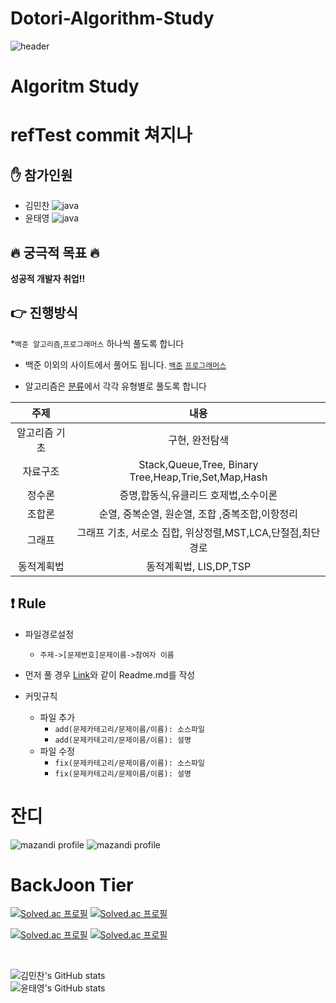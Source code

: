 # Dotori-Algorithm-Study
![header](https://capsule-render.vercel.app/api?type=waving&color=auto&height=300&section=header&text=Dotori%20Algorithm&fontSize=90)
   
# Algoritm Study 
        
# refTest commit 쳐지나        
## :raised_hand: 참가인원  
* 김민찬  ![java](https://img.shields.io./badge/java-007396.svg?style=for-the-badfe&logo=java&logoColor=white)
* 윤태영  ![java](https://img.shields.io./badge/java-007396.svg?style=for-the-badfe&logo=java&logoColor=white)
 
## :fire: 궁극적 목표 :fire:
 
**성공적 개발자 취업!!** 

## :point_right: 진행방식 

*`백준 알고리즘`,`프로그래머스` 하나씩 풀도록 합니다

* 백준 이외의 사이트에서 풀어도 됩니다.
        [`백준`](https://www.acmicpc.net/)
        [`프로그래머스`](https://programmers.co.kr/?utm_source=google&utm_medium=cpc&utm_campaign=brand_prgms_pc&gclid=CjwKCAjw_b6WBhAQEiwAp4HyICFsvajaE1xCWVrBBqKVblpj4NsVUuVLihtHSh3cQL4zwGvhaqX3ohoCvCQQAvD_BwE)
    
* 알고리즘은 [분류](https://www.acmicpc.net/problem/tags)에서 각각 유형별로 풀도록 합니다 
          
              
 |주제|내용|
 |:---:|:---:|
 |알고리즘 기초 | 구현, 완전탐색|
 |자료구조| Stack,Queue,Tree, Binary Tree,Heap,Trie,Set,Map,Hash|
 |정수론| 증명,합동식,유클리드 호제법,소수이론| 
 |조합론| 순열, 중복순열, 원순열, 조합 ,중복조합,이항정리| 
 |그래프| 그래프 기초, 서로소 집합, 위상정렬,MST,LCA,단절점,최단경로|
 |동적계획법| 동적계획법, LIS,DP,TSP|
  
## :exclamation:  Rule 
 
- 파일경로설정
   - `주제->[문제번호]문제이름->참여자 이름`  
     
         
- 먼저 풀 경우 [Link](https://github.com/brsss123/Dotori-Algorithm-Study/tree/main/%EA%B5%AC%ED%98%84/%5B1026%5D%20%EB%B3%B4%EB%AC%BC)와 같이 Readme.md를 작성

  

- 커밋규칙

   - 파일 추가
      - `add(문제카테고리/문제이름/이름): 소스파일`
      - `add(문제카테고리/문제이름/이름): 설명`
   - 파일 수정
      - `fix(문제카테고리/문제이름/이름): 소스파일`
      - `fix(문제카테고리/문제이름/이름): 설명`


# 잔디
<!-- BackJoon Tier -->
![mazandi profile](http://mazandi.herokuapp.com/api?handle=dbsxodud01&theme=warm)
![mazandi profile](http://mazandi.herokuapp.com/api?handle=min077&theme=warm)


 
# BackJoon Tier
<!-- BOX -->
[![Solved.ac 프로필](http://mazassumnida.wtf/api/v2/generate_badge?boj=dbsxodud01)](https://solved.ac/dbsxodud01)
[![Solved.ac 프로필](http://mazassumnida.wtf/api/v2/generate_badge?boj=min077)](https://solved.ac/min077)


<!-- MINI -->
[![Solved.ac 프로필](http://mazassumnida.wtf/api/mini/generate_badge?boj=dbsxodud01)](https://solved.ac/dbsxodud01)
[![Solved.ac 프로필](http://mazassumnida.wtf/api/mini/generate_badge?boj=min077)](https://solved.ac/min077)

<br>

![김민찬's GitHub stats](https://github-readme-stats.vercel.app/api?username=nsmchan&show_icons=true&theme=dark)   
![윤태영's GitHub stats](https://github-readme-stats.vercel.app/api?username=brsss123&show_icons=true&theme=dark)   

